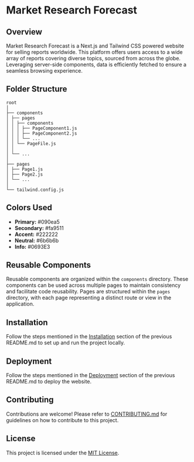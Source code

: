# Market Research Forecast

## Overview

Market Research Forecast is a Next.js and Tailwind CSS powered website for selling reports worldwide. This platform offers users access to a wide array of reports covering diverse topics, sourced from across the globe. Leveraging server-side components, data is efficiently fetched to ensure a seamless browsing experience.

## Folder Structure

```
root
│
├── components
│ ├── pages
│ │ ├── components
│ │ │ ├── PageComponent1.js
│ │ │ ├── PageComponent2.js
│ │ │ └── ...
│ │ └── PageFile.js
│ │
│ └── ...
│
├── pages
│ ├── Page1.js
│ ├── Page2.js
│ └── ...
│
└── tailwind.config.js
```

## Colors Used

- **Primary:** #090ea5
- **Secondary:** #fa9511
- **Accent:** #222222
- **Neutral:** #6b6b6b
- **Info:** #0693E3

## Reusable Components

Reusable components are organized within the `components` directory. These components can be used across multiple pages to maintain consistency and facilitate code reusability. Pages are structured within the `pages` directory, with each page representing a distinct route or view in the application.

## Installation

Follow the steps mentioned in the [Installation](#installation) section of the previous README.md to set up and run the project locally.

## Deployment

Follow the steps mentioned in the [Deployment](#deployment) section of the previous README.md to deploy the website.

## Contributing

Contributions are welcome! Please refer to [CONTRIBUTING.md](CONTRIBUTING.md) for guidelines on how to contribute to this project.

## License

This project is licensed under the [MIT License](LICENSE).
